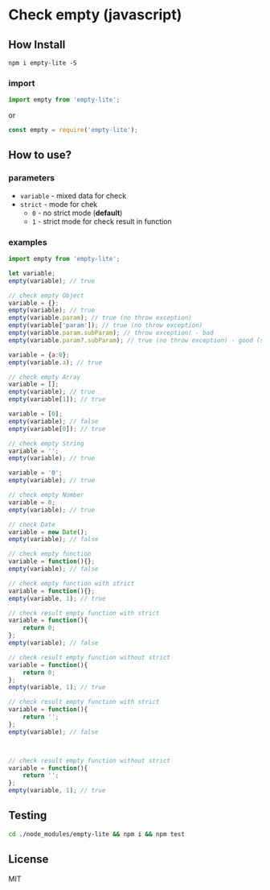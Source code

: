 Check empty (javascript)
=====

## How Install

``` 
npm i empty-lite -S
```

### import
```javascript
import empty from 'empty-lite';
```
or
```javascript
const empty = require('empty-lite');
```

## How to use?

### parameters

* `variable` - mixed data for check
* `strict` - mode for chek
    * `0` - no strict mode (**default**)
    * `1` - strict mode for check result in function

### examples

```javascript
import empty from 'empty-lite';

let variable;
empty(variable); // true

// check empty Object
variable = {};
empty(variable); // true
empty(variable.param); // true (no throw exception)
empty(variable['param']); // true (no throw exception)
empty(variable.param.subParam); // throw exception! - bad
empty(variable.param?.subParam); // true (no throw exception) - good (stage-3)

variable = {a:0};
empty(variable.a); // true

// check empty Array
variable = [];
empty(variable); // true
empty(variable[1]); // true

variable = [0];
empty(variable); // false
empty(variable[0]); // true

// check empty String
variable = '';
empty(variable); // true

variable = '0';
empty(variable); // true

// check empty Number
variable = 0;
empty(variable); // true

// check Date
variable = new Date();
empty(variable); // false

// check empty function
variable = function(){};
empty(variable); // false

// check empty function with strict
variable = function(){};
empty(variable, 1); // true

// check result empty function with strict
variable = function(){
    return 0;
};
empty(variable); // false

// check result empty function without strict
variable = function(){
    return 0;
};
empty(variable, 1); // true

// check result empty function with strict
variable = function(){
    return '';
};
empty(variable); // false



// check result empty function without strict
variable = function(){
    return '';
};
empty(variable, 1); // true
```

## Testing

```bash 
cd ./node_modules/empty-lite && npm i && npm test 
```

## License

  MIT